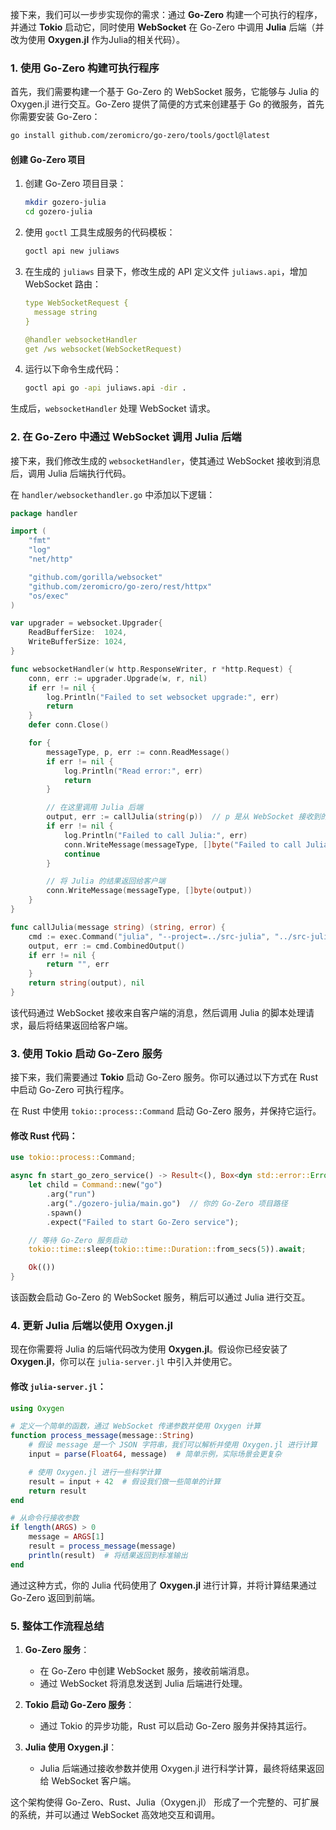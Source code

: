 接下来，我们可以一步步实现你的需求：通过 **Go-Zero** 构建一个可执行的程序，并通过 **Tokio** 启动它，同时使用 **WebSocket** 在 Go-Zero 中调用 **Julia** 后端（并改为使用 **Oxygen.jl** 作为Julia的相关代码）。

### 1. **使用 Go-Zero 构建可执行程序**

首先，我们需要构建一个基于 Go-Zero 的 WebSocket 服务，它能够与 Julia 的 Oxygen.jl 进行交互。Go-Zero 提供了简便的方式来创建基于 Go 的微服务，首先你需要安装 Go-Zero：

```bash
go install github.com/zeromicro/go-zero/tools/goctl@latest
```

#### 创建 Go-Zero 项目

1. 创建 Go-Zero 项目目录：
   ```bash
   mkdir gozero-julia
   cd gozero-julia
   ```

2. 使用 `goctl` 工具生成服务的代码模板：
   ```bash
   goctl api new juliaws
   ```

3. 在生成的 `juliaws` 目录下，修改生成的 API 定义文件 `juliaws.api`，增加 WebSocket 路由：
   ```yaml
   type WebSocketRequest {
     message string
   }

   @handler websocketHandler
   get /ws websocket(WebSocketRequest)
   ```

4. 运行以下命令生成代码：
   ```bash
   goctl api go -api juliaws.api -dir .
   ```

生成后，`websocketHandler` 处理 WebSocket 请求。

### 2. **在 Go-Zero 中通过 WebSocket 调用 Julia 后端**

接下来，我们修改生成的 `websocketHandler`，使其通过 WebSocket 接收到消息后，调用 Julia 后端执行代码。

在 `handler/websockethandler.go` 中添加以下逻辑：

```go
package handler

import (
    "fmt"
    "log"
    "net/http"

    "github.com/gorilla/websocket"
    "github.com/zeromicro/go-zero/rest/httpx"
    "os/exec"
)

var upgrader = websocket.Upgrader{
    ReadBufferSize:  1024,
    WriteBufferSize: 1024,
}

func websocketHandler(w http.ResponseWriter, r *http.Request) {
    conn, err := upgrader.Upgrade(w, r, nil)
    if err != nil {
        log.Println("Failed to set websocket upgrade:", err)
        return
    }
    defer conn.Close()

    for {
        messageType, p, err := conn.ReadMessage()
        if err != nil {
            log.Println("Read error:", err)
            return
        }

        // 在这里调用 Julia 后端
        output, err := callJulia(string(p))  // p 是从 WebSocket 接收到的消息
        if err != nil {
            log.Println("Failed to call Julia:", err)
            conn.WriteMessage(messageType, []byte("Failed to call Julia"))
            continue
        }

        // 将 Julia 的结果返回给客户端
        conn.WriteMessage(messageType, []byte(output))
    }
}

func callJulia(message string) (string, error) {
    cmd := exec.Command("julia", "--project=../src-julia", "../src-julia/julia-server.jl", message)
    output, err := cmd.CombinedOutput()
    if err != nil {
        return "", err
    }
    return string(output), nil
}
```

该代码通过 WebSocket 接收来自客户端的消息，然后调用 Julia 的脚本处理请求，最后将结果返回给客户端。

### 3. **使用 Tokio 启动 Go-Zero 服务**

接下来，我们需要通过 **Tokio** 启动 Go-Zero 服务。你可以通过以下方式在 Rust 中启动 Go-Zero 可执行程序。

在 Rust 中使用 `tokio::process::Command` 启动 Go-Zero 服务，并保持它运行。

#### 修改 Rust 代码：

```rust
use tokio::process::Command;

async fn start_go_zero_service() -> Result<(), Box<dyn std::error::Error>> {
    let child = Command::new("go")
        .arg("run")
        .arg("./gozero-julia/main.go")  // 你的 Go-Zero 项目路径
        .spawn()
        .expect("Failed to start Go-Zero service");

    // 等待 Go-Zero 服务启动
    tokio::time::sleep(tokio::time::Duration::from_secs(5)).await;

    Ok(())
}
```

该函数会启动 Go-Zero 的 WebSocket 服务，稍后可以通过 Julia 进行交互。

### 4. **更新 Julia 后端以使用 Oxygen.jl**

现在你需要将 Julia 的后端代码改为使用 **Oxygen.jl**。假设你已经安装了 **Oxygen.jl**，你可以在 `julia-server.jl` 中引入并使用它。

#### 修改 `julia-server.jl`：

```julia
using Oxygen

# 定义一个简单的函数，通过 WebSocket 传递参数并使用 Oxygen 计算
function process_message(message::String)
    # 假设 message 是一个 JSON 字符串，我们可以解析并使用 Oxygen.jl 进行计算
    input = parse(Float64, message)  # 简单示例，实际场景会更复杂

    # 使用 Oxygen.jl 进行一些科学计算
    result = input + 42  # 假设我们做一些简单的计算
    return result
end

# 从命令行接收参数
if length(ARGS) > 0
    message = ARGS[1]
    result = process_message(message)
    println(result)  # 将结果返回到标准输出
end
```

通过这种方式，你的 Julia 代码使用了 **Oxygen.jl** 进行计算，并将计算结果通过 Go-Zero 返回到前端。

### 5. **整体工作流程总结**

1. **Go-Zero 服务**：
   - 在 Go-Zero 中创建 WebSocket 服务，接收前端消息。
   - 通过 WebSocket 将消息发送到 Julia 后端进行处理。

2. **Tokio 启动 Go-Zero 服务**：
   - 通过 Tokio 的异步功能，Rust 可以启动 Go-Zero 服务并保持其运行。

3. **Julia 使用 Oxygen.jl**：
   - Julia 后端通过接收参数并使用 Oxygen.jl 进行科学计算，最终将结果返回给 WebSocket 客户端。

这个架构使得 Go-Zero、Rust、Julia（Oxygen.jl） 形成了一个完整的、可扩展的系统，并可以通过 WebSocket 高效地交互和调用。